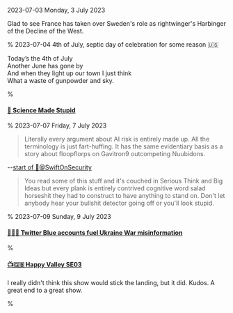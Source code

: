 2023-07-03 Monday, 3 July 2023

Glad to see France has taken over Sweden's role as rightwinger's Harbinger of the Decline of the West.

%
2023-07-04 4th of July, septic day of celebration for some reason 🇺🇸

Today’s the 4th of July  
Another June has gone by  
And when they light up our town I just think  
What a waste of gunpowder and sky.

%

#### [🔗 Science Made Stupid](https://www.besse.at/sms/smsintro.html)

%
2023-07-07 Friday, 7 July 2023

> Literally every argument about AI risk is entirely made up. All the terminology is just fart-huffing. It has the same evidentiary basis as a story about floopflorps on Gavitron9 outcompeting Nuubidons.

--[start of 🧵@SwiftOnSecurity](https://twitter.com/SwiftOnSecurity/status/1677177617231822850?s=20)

> You read some of this stuff and it's couched in Serious Think and Big Ideas but every plank is entirely contrived cognitive word salad horseshit they had to construct to have anything to stand on. Don't let anybody hear your bullshit detector going off or you'll look stupid.

%
2023-07-09 Sunday, 9 July 2023

#### [🔗&#x1F1FA;&#x1F1E6; Twitter Blue accounts fuel Ukraine War misinformation](https://www.bbc.com/news/world-europe-66113460)

%

#### [📺🇬🇧 Happy Valley SE03](https://www.imdb.com/title/tt3428912/)

I really didn't think this show would stick the landing, but it did. Kudos. A great end to a great show.

%
